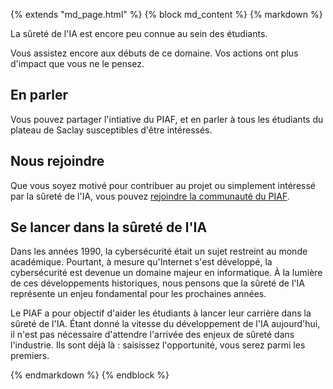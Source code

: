 {% extends "md_page.html" %}
{% block md_content %}
{% markdown %}

La sûreté de l'IA est encore peu connue au sein des étudiants.

Vous assistez encore aux débuts de ce domaine. Vos actions ont plus d'impact que vous ne le pensez.

## En parler

Vous pouvez partager l'intiative du PIAF, et en parler à tous les étudiants du plateau de Saclay susceptibles d'être intéressés.

## Nous rejoindre

Que vous soyez motivé pour contribuer au projet ou simplement intéressé par la sûreté de l'IA, vous pouvez [rejoindre la communauté du PIAF](/contact.html#nous-rejoindre).

<h2 id="se-lancer">Se lancer dans la sûreté de l'IA</h2>

Dans les années 1990, la cybersécurité était un sujet restreint au monde académique. Pourtant, à mesure qu'Internet s'est développé, la cybersécurité est devenue un domaine majeur en informatique. À la lumière de ces développements historiques, nous pensons que la sûreté de l'IA représente un enjeu fondamental pour les prochaines années.

Le PIAF a pour objectif d'aider les étudiants à lancer leur carrière dans la sûreté de l'IA. Étant donné la vitesse du développement de l'IA aujourd'hui, il n'est pas nécessaire d'attendre l'arrivée des enjeux de sûreté dans l'industrie. Ils sont déjà là : saisissez l'opportunité, vous serez parmi les premiers.

{% endmarkdown %}
{% endblock %}